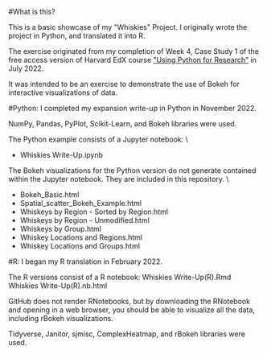 #What is this?

This is a basic showcase of my "Whiskies" Project. I originally wrote the project in Python, and translated it into R.

The exercise originated from my completion of Week 4, Case Study 1 of the free access version of Harvard EdX course ["Using Python for Research"](https://www.edx.org/course/using-python-for-research) in July 2022. 

It was intended to be an exercise to demonstrate the use of Bokeh for interactive visualizations of data. 

#Python:
I completed my expansion write-up in Python in November 2022. 

NumPy, Pandas, PyPlot, Scikit-Learn, and Bokeh libraries were used. 

The Python example consists of a Jupyter notebook: \
- Whiskies Write-Up.ipynb

The Bokeh visualizations for the Python version do not generate contained within the Jupyter notebook. They are included in this repository. \
- Bokeh_Basic.html
- Spatial_scatter_Bokeh_Example.html
- Whiskeys by Region - Sorted by Region.html
- Whiskeys by Region - Unmodified.html
- Whiskeys by Group.html
- Whiskey Locations and Regions.html
- Whiskey Locations and Groups.html

#R:
I began my R translation in February 2022.


The R versions consist of a R notebook:
Whiskies Write-Up(R).Rmd
Whiskies Write-Up(R).nb.html

GitHub does not render RNotebooks, but by downloading the RNotebook and opening in a web browser, you should be able to visualize all the data, including rBokeh visualizations.

Tidyverse, Janitor, sjmisc, ComplexHeatmap, and rBokeh libraries were used.
